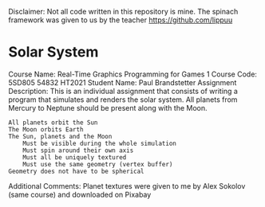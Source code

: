 Disclaimer: Not all code written in this repository is mine. The spinach framework was given to us by the teacher https://github.com/lippuu
# Solar System
Course Name: Real-Time Graphics Programming for Games 1
Course Code: 5SD805 54832 HT2021
Student Name: Paul Brandstetter
Assignment Description: This is an individual assignment that consists of writing a program that simulates and renders the solar system. All planets from Mercury to Neptune should be present along with the Moon.

    All planets orbit the Sun 
    The Moon orbits Earth
    The Sun, planets and the Moon 
        Must be visible during the whole simulation
        Must spin around their own axis
        Must all be uniquely textured
        Must use the same geometry (vertex buffer)
    Geometry does not have to be spherical
Additional Comments: Planet textures were given to me by Alex Sokolov (same course) and downloaded on Pixabay
